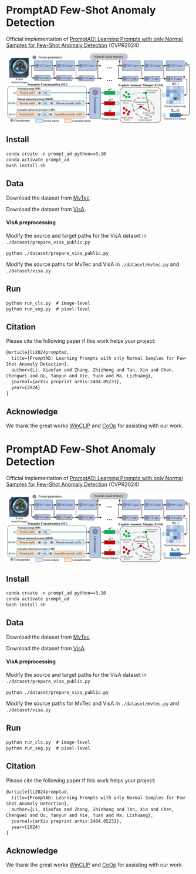 PromptAD Few-Shot Anomaly Detection
=================================
Official implementation of [PromptAD: Learning Prompts with only Normal Samples for Few-Shot Anomaly Detection](http://arxiv.org/abs/2404.05231) (CVPR2024)

![RUNOOB 图标](https://github.com/FuNz-0/PromptAD/blob/master/PromptAD.jpg)

## Install
```
conda create -n prompt_ad python==3.10
conda activate prompt_ad
bash install.sh
```
## Data
Download the dataset from [MvTec](https://www.mvtec.com/company/research/datasets/mvtec-ad).

Download the dataset from [VisA](https://github.com/amazon-science/spot-diff?tab=readme-ov-file#data-download).

#### VisA preprocessing
Modify the source and target paths for the VisA dataset in `./dataset/prepare_visa_public.py`
```
python ./dataset/prepare_visa_public.py
```
Modify the source paths for MvTec and VisA in `./dataset/mvtec.py` and `./dataset/visa.py`
## Run
```
python run_cls.py  # image-level
python run_seg.py  # pixel-level
```

## Citation
Please cite the following paper if this work helps your project:
```
@article{li2024promptad,
  title={PromptAD: Learning Prompts with only Normal Samples for Few-Shot Anomaly Detection},
  author={Li, Xiaofan and Zhang, Zhizhong and Tan, Xin and Chen, Chengwei and Qu, Yanyun and Xie, Yuan and Ma, Lizhuang},
  journal={arXiv preprint arXiv:2404.05231},
  year={2024}
}
```

## Acknowledge

We thank the great works [WinCLIP](https://github.com/caoyunkang/WinClip.git) and [CoOp](https://github.com/KaiyangZhou/CoOp.git) for assisting with our work.

PromptAD Few-Shot Anomaly Detection
=================================
Official implementation of [PromptAD: Learning Prompts with only Normal Samples for Few-Shot Anomaly Detection](http://arxiv.org/abs/2404.05231) (CVPR2024)

![RUNOOB 图标](https://github.com/FuNz-0/PromptAD/blob/master/PromptAD.jpg)

## Install
```
conda create -n prompt_ad python==3.10
conda activate prompt_ad
bash install.sh
```
## Data
Download the dataset from [MvTec](https://www.mvtec.com/company/research/datasets/mvtec-ad).

Download the dataset from [VisA](https://github.com/amazon-science/spot-diff?tab=readme-ov-file#data-download).

#### VisA preprocessing
Modify the source and target paths for the VisA dataset in `./dataset/prepare_visa_public.py`
```
python ./dataset/prepare_visa_public.py
```
Modify the source paths for MvTec and VisA in `./dataset/mvtec.py` and `./dataset/visa.py`
## Run
```
python run_cls.py  # image-level
python run_seg.py  # pixel-level
```

## Citation
Please cite the following paper if this work helps your project:
```
@article{li2024promptad,
  title={PromptAD: Learning Prompts with only Normal Samples for Few-Shot Anomaly Detection},
  author={Li, Xiaofan and Zhang, Zhizhong and Tan, Xin and Chen, Chengwei and Qu, Yanyun and Xie, Yuan and Ma, Lizhuang},
  journal={arXiv preprint arXiv:2404.05231},
  year={2024}
}
```

## Acknowledge

We thank the great works [WinCLIP](https://github.com/caoyunkang/WinClip.git) and [CoOp](https://github.com/KaiyangZhou/CoOp.git) for assisting with our work.
